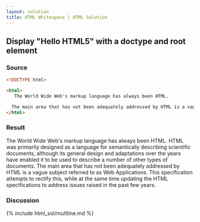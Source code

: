 ```yaml
---
layout: solution
title: HTML Whitespace | HTML Solution
---
```


## Display "Hello HTML5" with a doctype and root element

### Source
~~~html
<!DOCTYPE html>

<html>
   The World Wide Web's markup language has always been HTML.                   HTML was primarily designed as a language for semantically describing scientific documents, although its general design and adaptations over the years have enabled it to be used to describe a number of other types of documents.

  The main area that has not been adequately addressed by HTML is a vague subject referred to as Web Applications. This specification attempts to rectify this, while at the same time updating the HTML specifications to address issues raised in the past few years.
</html>
~~~

### Result
<section>
The World Wide Web's markup language has always been HTML. HTML was primarily designed as a language for semantically describing scientific documents, although its general design and adaptations over the years have enabled it to be used to describe a number of other types of documents. The main area that has not been adequately addressed by HTML is a vague subject referred to as Web Applications. This specification attempts to rectify this, while at the same time updating the HTML specifications to address issues raised in the past few years.
</section>

### Discussion

{% include html_sol/multline.md %}